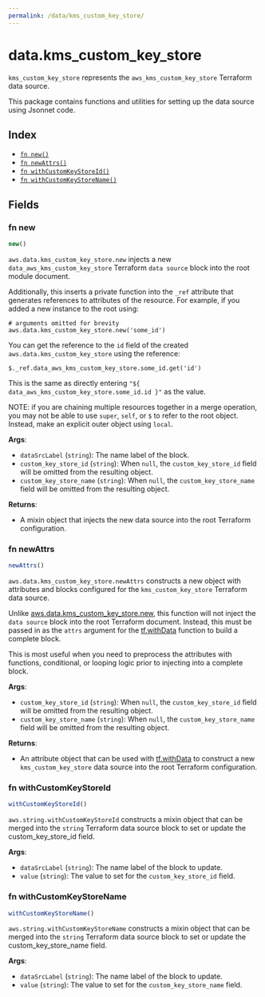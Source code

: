 ```yaml
---
permalink: /data/kms_custom_key_store/
---
```


# data.kms_custom_key_store

`kms_custom_key_store` represents the `aws_kms_custom_key_store` Terraform data source.



This package contains functions and utilities for setting up the data source using Jsonnet code.


## Index

* [`fn new()`](#fn-new)
* [`fn newAttrs()`](#fn-newattrs)
* [`fn withCustomKeyStoreId()`](#fn-withcustomkeystoreid)
* [`fn withCustomKeyStoreName()`](#fn-withcustomkeystorename)

## Fields

### fn new

```ts
new()
```


`aws.data.kms_custom_key_store.new` injects a new `data_aws_kms_custom_key_store` Terraform `data source`
block into the root module document.

Additionally, this inserts a private function into the `_ref` attribute that generates references to attributes of the
resource. For example, if you added a new instance to the root using:

    # arguments omitted for brevity
    aws.data.kms_custom_key_store.new('some_id')

You can get the reference to the `id` field of the created `aws.data.kms_custom_key_store` using the reference:

    $._ref.data_aws_kms_custom_key_store.some_id.get('id')

This is the same as directly entering `"${ data_aws_kms_custom_key_store.some_id.id }"` as the value.

NOTE: if you are chaining multiple resources together in a merge operation, you may not be able to use `super`, `self`,
or `$` to refer to the root object. Instead, make an explicit outer object using `local`.

**Args**:
  - `dataSrcLabel` (`string`): The name label of the block.
  - `custom_key_store_id` (`string`):  When `null`, the `custom_key_store_id` field will be omitted from the resulting object.
  - `custom_key_store_name` (`string`):  When `null`, the `custom_key_store_name` field will be omitted from the resulting object.

**Returns**:
- A mixin object that injects the new data source into the root Terraform configuration.


### fn newAttrs

```ts
newAttrs()
```


`aws.data.kms_custom_key_store.newAttrs` constructs a new object with attributes and blocks configured for the `kms_custom_key_store`
Terraform data source.

Unlike [aws.data.kms_custom_key_store.new](#fn-kmscustomkeystorenew), this function will not inject the `data source`
block into the root Terraform document. Instead, this must be passed in as the `attrs` argument for the
[tf.withData](https://github.com/tf-libsonnet/core/tree/main/docs#fn-withdata) function to build a complete block.

This is most useful when you need to preprocess the attributes with functions, conditional, or looping logic prior to
injecting into a complete block.

**Args**:
  - `custom_key_store_id` (`string`):  When `null`, the `custom_key_store_id` field will be omitted from the resulting object.
  - `custom_key_store_name` (`string`):  When `null`, the `custom_key_store_name` field will be omitted from the resulting object.

**Returns**:
  - An attribute object that can be used with [tf.withData](https://github.com/tf-libsonnet/core/tree/main/docs#fn-withdata) to construct a new `kms_custom_key_store` data source into the root Terraform configuration.


### fn withCustomKeyStoreId

```ts
withCustomKeyStoreId()
```

`aws.string.withCustomKeyStoreId` constructs a mixin object that can be merged into the `string`
Terraform data source block to set or update the custom_key_store_id field.



**Args**:
  - `dataSrcLabel` (`string`): The name label of the block to update.
  - `value` (`string`): The value to set for the `custom_key_store_id` field.


### fn withCustomKeyStoreName

```ts
withCustomKeyStoreName()
```

`aws.string.withCustomKeyStoreName` constructs a mixin object that can be merged into the `string`
Terraform data source block to set or update the custom_key_store_name field.



**Args**:
  - `dataSrcLabel` (`string`): The name label of the block to update.
  - `value` (`string`): The value to set for the `custom_key_store_name` field.

